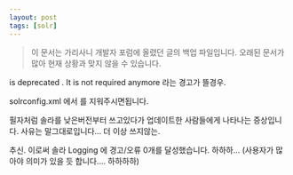 ```yaml
---
layout: post
tags: [solr]
---
```


> 이 문서는 가리사니 개발자 포럼에 올렸던 글의 백업 파일입니다.
오래된 문서가 많아 현재 상황과 맞지 않을 수 있습니다.


<requestHandler name="/admin/" class="solr.admin.AdminHandlers" /> is deprecated . It is not required anymore
라는 경고가 뜰경우.

solrconfig.xml 에서 <requestHandler name="/admin/" class="solr.admin.AdminHandlers" /> 를 지워주시면됩니다.

필자처럼 솔라를 낮은버전부터 쓰고있다가 업데이트한 사람들에게 나타나는 증상입니다.
사유는 말그대로입니다... 더 이상 쓰지않는.


추신.
이로써 솔라 Logging 에 경고/오류 0개를 달성했습니다. 하하하...
(사용자가 많아야 의미가 있을 듯 합니다.... 하하하하)